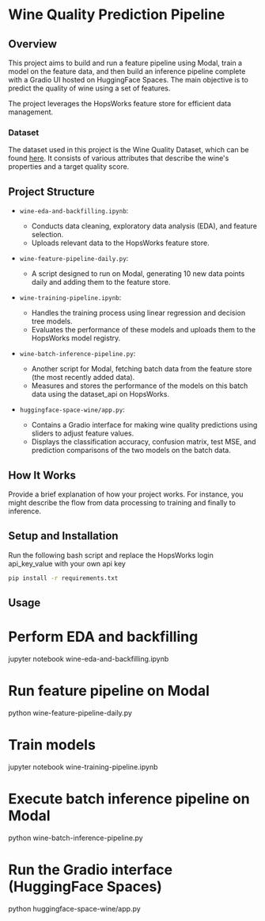 # Wine Quality Prediction Pipeline

## Overview

This project aims to build and run a feature pipeline using Modal, train a model on the feature data, and then build an inference pipeline complete with a Gradio UI hosted on HuggingFace Spaces. The main objective is to predict the quality of wine using a set of features.

The project leverages the HopsWorks feature store for efficient data management. 

### Dataset

The dataset used in this project is the Wine Quality Dataset, which can be found [here](https://raw.githubusercontent.com/ID2223KTH/id2223kth.github.io/master/assignments/lab1/wine.csv). It consists of various attributes that describe the wine's properties and a target quality score.

## Project Structure

- `wine-eda-and-backfilling.ipynb`: 
  - Conducts data cleaning, exploratory data analysis (EDA), and feature selection.
  - Uploads relevant data to the HopsWorks feature store.

- `wine-feature-pipeline-daily.py`: 
  - A script designed to run on Modal, generating 10 new data points daily and adding them to the feature store.

- `wine-training-pipeline.ipynb`: 
  - Handles the training process using linear regression and decision tree models.
  - Evaluates the performance of these models and uploads them to the HopsWorks model registry.

- `wine-batch-inference-pipeline.py`: 
  - Another script for Modal, fetching batch data from the feature store (the most recently added data).
  - Measures and stores the performance of the models on this batch data using the dataset_api on HopsWorks.

- `huggingface-space-wine/app.py`:
  - Contains a Gradio interface for making wine quality predictions using sliders to adjust feature values.
  - Displays the classification accuracy, confusion matrix, test MSE, and prediction comparisons of the two models on the batch data.

## How It Works

Provide a brief explanation of how your project works. For instance, you might describe the flow from data processing to training and finally to inference.

## Setup and Installation

Run the following bash script and replace the HopsWorks login api_key_value with your own api key

```bash
pip install -r requirements.txt
```

## Usage
# Perform EDA and backfilling
jupyter notebook wine-eda-and-backfilling.ipynb

# Run feature pipeline on Modal
python wine-feature-pipeline-daily.py

# Train models
jupyter notebook wine-training-pipeline.ipynb

# Execute batch inference pipeline on Modal
python wine-batch-inference-pipeline.py

# Run the Gradio interface (HuggingFace Spaces)
python huggingface-space-wine/app.py

